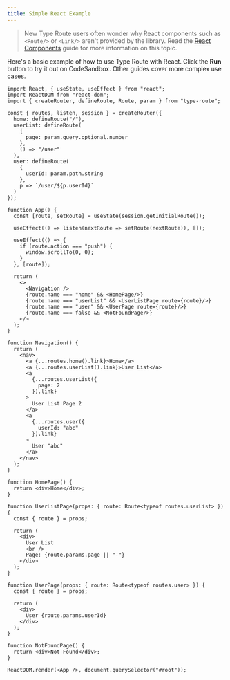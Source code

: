 ```yaml
---
title: Simple React Example
---
```


> New Type Route users often wonder why React components such as `<Route/>` or `<Link/>` aren't provided by the library. Read the [React Components](https://typehero.org/type-route/docs/guides/react-components) guide for more information on this topic.

Here's a basic example of how to use Type Route with React. Click the **Run** button to try it out on CodeSandbox. Other guides cover more complex use cases.

```tsx codesandbox-react
import React, { useState, useEffect } from "react";
import ReactDOM from "react-dom";
import { createRouter, defineRoute, Route, param } from "type-route";

const { routes, listen, session } = createRouter({
  home: defineRoute("/"),
  userList: defineRoute(
    {
      page: param.query.optional.number
    },
    () => "/user"
  ),
  user: defineRoute(
    {
      userId: param.path.string
    },
    p => `/user/${p.userId}`
  )
});

function App() {
  const [route, setRoute] = useState(session.getInitialRoute());

  useEffect(() => listen(nextRoute => setRoute(nextRoute)), []);

  useEffect(() => {
    if (route.action === "push") {
      window.scrollTo(0, 0);
    }
  }, [route]);

  return (
    <>
      <Navigation />
      {route.name === "home" && <HomePage/>}
      {route.name === "userList" && <UserListPage route={route}/>}
      {route.name === "user" && <UserPage route={route}/>}
      {route.name === false && <NotFoundPage/>}
    </>
  );
}

function Navigation() {
  return (
    <nav>
      <a {...routes.home().link}>Home</a>
      <a {...routes.userList().link}>User List</a>
      <a
        {...routes.userList({
          page: 2
        }).link}
      >
        User List Page 2
      </a>
      <a
        {...routes.user({
          userId: "abc"
        }).link}
      >
        User "abc"
      </a>
    </nav>
  );
}

function HomePage() {
  return <div>Home</div>;
}

function UserListPage(props: { route: Route<typeof routes.userList> }) {
  const { route } = props;

  return (
    <div>
      User List
      <br />
      Page: {route.params.page || "-"}
    </div>
  );
}

function UserPage(props: { route: Route<typeof routes.user> }) {
  const { route } = props;

  return (
    <div>
      User {route.params.userId}
    </div>
  );
}

function NotFoundPage() {
  return <div>Not Found</div>;
}

ReactDOM.render(<App />, document.querySelector("#root"));
```
